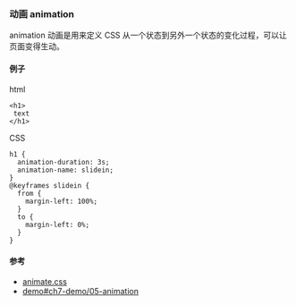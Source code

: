 ### 动画 animation

animation 动画是用来定义 CSS 从一个状态到另外一个状态的变化过程，可以让页面变得生动。

#### 例子

html

```
<h1>
 text
</h1>

```
CSS

```
h1 {
  animation-duration: 3s;
  animation-name: slidein;
}
@keyframes slidein {
  from {
    margin-left: 100%;
  }
  to {
    margin-left: 0%;
  }
}

```

#### 参考

* [animate.css](https://github.com/daneden/animate.css)
* [demo#ch7-demo/05-animation](https://happypeter.github.io/bianguaishou-page/demo/ch7-demo/05-animation/)
